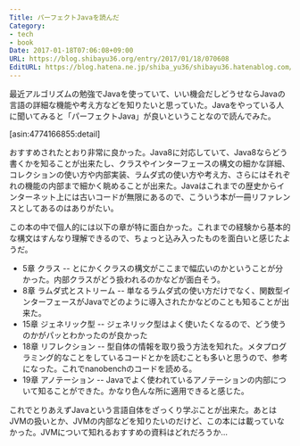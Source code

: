 ```yaml
---
Title: パーフェクトJavaを読んだ
Category:
- tech
- book
Date: 2017-01-18T07:06:08+09:00
URL: https://blog.shibayu36.org/entry/2017/01/18/070608
EditURL: https://blog.hatena.ne.jp/shiba_yu36/shibayu36.hatenablog.com/atom/entry/10328749687207585225
---
```


最近アルゴリズムの勉強でJavaを使っていて、いい機会だしどうせならJavaの言語の詳細な機能や考え方などを知りたいと思っていた。Javaをやっている人に聞いてみると「パーフェクトJava」が良いということなので読んでみた。

[asin:4774166855:detail]

おすすめされたとおり非常に良かった。Java8に対応していて、Java8ならどう書くかを知ることが出来たし、クラスやインターフェースの構文の細かな詳細、コレクションの使い方や内部実装、ラムダ式の使い方や考え方、さらにはそれぞれの機能の内部まで細かく眺めることが出来た。Javaはこれまでの歴史からインターネット上には古いコードが無限にあるので、こういう本が一冊リファレンスとしてあるのはありがたい。

この本の中で個人的には以下の章が特に面白かった。これまでの経験から基本的な構文はすんなり理解できるので、ちょっと込み入ったものを面白いと感じたようだ。

- 5章 クラス
-- とにかくクラスの構文がここまで幅広いのかということが分かった。内部クラスがどう扱われるのかなどが面白そう。
- 8章 ラムダ式とストリーム
-- 単なるラムダ式の使い方だけでなく、関数型インターフェースがJavaでどのように導入されたかなどのことも知ることが出来た。
- 15章 ジェネリック型
-- ジェネリック型はよく使いたくなるので、どう使うのかがパッとわかったのが良かった
- 18章 リフレクション
-- 型自体の情報を取り扱う方法を知れた。メタプログラミング的なことをしているコードとかを読むことも多いと思うので、参考になった。これでnanobenchのコードを読める。
- 19章 アノテーション
-- Javaでよく使われているアノテーションの内部について知ることができた。かなり色んな所に適用できると感じた。

これでとりあえずJavaという言語自体をざっくり学ぶことが出来た。あとはJVMの扱いとか、JVMの内部などを知りたいのだけど、この本には載っていなかった。JVMについて知れるおすすめの資料はどれだろうか...
